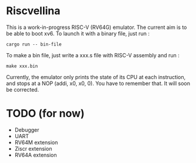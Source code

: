 # Riscvellina

This is a work-in-progress RISC-V (RV64G) emulator. The current aim is to be able to boot xv6.
To launch it with a binary file, just run :

    cargo run -- bin-file

To make a bin file, just write a xxx.s file with RISC-V assembly and run :

    make xxx.bin

Currently, the emulator only prints the state of its CPU at each instruction, and stops at a NOP (addi, x0, x0, 0). You have to remember that. It will soon be corrected.

# TODO (for now)
 - Debugger
 - UART
 - RV64M extension
 - Ziscr extension
 - RV64A extension